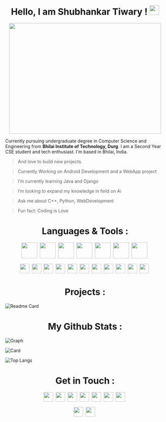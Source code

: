 <h1 align="center">Hello, I am Shubhankar Tiwary ! <img src="https://user-images.githubusercontent.com/73347275/158675125-c7bc981b-24e7-46c6-a1fc-44c6d3b941c3.gif" height='30px'></h1>

<!-- <img width="611" alt="Heading" src="https://user-images.githubusercontent.com/73347275/158731881-d543d41e-b9d8-41a4-a6c5-73d6fdfea8bb.png" width="100%"> -->
<p align="center"><img src="https://media.giphy.com/media/bcKmIWkUMCjVm/giphy.gif" width="480" height="349" align="middle" frameBorder="0" class="giphy-embed"></p>


Currently pursuing undergraduate degree in Computer Science and Engineering from **Bhilai Institute of Technology, Durg**. 
I am a Second Year CSE student and tech enthusiast. I'm based in Bhilai, India. 
>And love to build new projects.



>Currently Working on Android Development and a WebApp project

>I’m currently learning Java and Django

>I’m looking to expand my knowledge in feild on Ai

>Ask me about C++, Python, WebDevelopment

>Fun fact: Coding is Love 


<h1 align="center">Languages & Tools : </h1>
<div align="center">
  <img src="https://raw.githubusercontent.com/jmnote/z-icons/master/svg/python.svg" height="50px">&nbsp;
  <img src="https://raw.githubusercontent.com/jmnote/z-icons/master/svg/c.svg" height="50px">&nbsp;
  <img src="https://raw.githubusercontent.com/jmnote/z-icons/master/svg/cpp.svg" height="50px">&nbsp;
  <img src="https://raw.githubusercontent.com/jmnote/z-icons/master/svg/java.svg" height="50px">&nbsp;
  <img src="https://raw.githubusercontent.com/jmnote/z-icons/master/svg/javascript.svg" height="50px">&nbsp;
  <img src="https://raw.githubusercontent.com/jmnote/z-icons/master/svg/bootstrap.svg" height="50px">&nbsp;
  <img src="https://raw.githubusercontent.com/jmnote/z-icons/master/svg/git.svg" height="50px">&nbsp;
	
	
  <img src="https://img.shields.io/badge/Django-092E20?style=for-the-badge&logo=django&logoColor=green" height="30px">&nbsp;
  <img src="https://img.shields.io/badge/Node.js-339933?style=for-the-badge&logo=nodedotjs&logoColor=white" height="30px">&nbsp;
  <img src="https://img.shields.io/badge/firebase-ffca28?style=for-the-badge&logo=firebase&logoColor=black" height="30px">&nbsp;
  <img src="https://img.shields.io/badge/Bootstrap-563D7C?style=for-the-badge&logo=bootstrap&logoColor=white" height="30px">&nbsp;
  <img src="https://img.shields.io/badge/MongoDB-4EA94B?style=for-the-badge&logo=mongodb&logoColor=white" height="30px">&nbsp;
  <img src="https://img.shields.io/badge/MySQL-005C84?style=for-the-badge&logo=mysql&logoColor=white" height="30px">&nbsp;
  <img src="https://img.shields.io/badge/blender-%23F5792A.svg?style=for-the-badge&logo=blender&logoColor=white" height="30px">&nbsp;
  <img src="https://img.shields.io/badge/Adobe%20Photoshop-31A8FF?style=for-the-badge&logo=Adobe%20Photoshop&logoColor=black" height="30px">&nbsp;
  <img src="https://img.shields.io/badge/Adobe%20Premiere%20Pro-9999FF?style=for-the-badge&logo=Adobe%20Premiere%20Pro&logoColor=white" height="30px">&nbsp;
  <img src="https://img.shields.io/badge/Adobe%20Lightroom-31A8FF?style=for-the-badge&logo=Adobe%20Lightroom&logoColor=white" height="30px">&nbsp;
  <img src="https://img.shields.io/badge/Google_Cloud-4285F4?style=for-the-badge&logo=google-cloud&logoColor=white" height="30px">&nbsp;

</div>

<h1 align="center">Projects : </h1>


![Readme Card](https://github-readme-stats.vercel.app/api/pin/?username=Shubhankar10&repo=TimelyAndroid)

<h1 align="center">My Github Stats : </h1>


![Graph](https://activity-graph.herokuapp.com/graph?username=Shubhankar10&theme=nord)


<p float="right">

	
	
![Card](https://github-readme-stats.vercel.app/api?username=Shubhankar10&show_icons=true&theme=nord)
	
![Top Langs](https://github-readme-stats.vercel.app/api/top-langs/?username=Shubhankar10&layout=compact&theme=nord)
	
</p>
<h1 align="center">Get in Touch : </h1>
<div align="center">
  <img src="https://img.shields.io/badge/Facebook-1877F2?style=for-the-badge&logo=facebook&logoColor=white" height="30px">&nbsp;
  <img src="https://img.shields.io/badge/GitHub-100000?style=for-the-badge&logo=github&logoColor=white" height="30px">&nbsp;
  <img src="https://img.shields.io/badge/Instagram-E4405F?style=for-the-badge&logo=instagram&logoColor=white" height="30px">&nbsp;
  <img src="https://img.shields.io/badge/LinkedIn-0077B5?style=for-the-badge&logo=linkedin&logoColor=white" height="30px">&nbsp;
  <img src="https://img.shields.io/badge/Twitter-1DA1F2?style=for-the-badge&logo=twitter&logoColor=white" height="30px">&nbsp;
  <img src="https://img.shields.io/badge/Gmail-D14836?style=for-the-badge&logo=gmail&logoColor=white" height="30px">&nbsp;
  <img src="https://img.shields.io/badge/Discord-5865F2?style=for-the-badge&logo=discord&logoColor=white" height="30px">&nbsp;
	
  <img src="https://img.shields.io/badge/-Hackerrank-2EC866?style=for-the-badge&logo=HackerRank&logoColor=white" height="30px">&nbsp;
  <img src="https://img.shields.io/badge/-LeetCode-FFA116?style=for-the-badge&logo=LeetCode&logoColor=black" height="30px">&nbsp;
	
</div>

